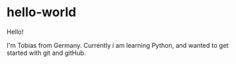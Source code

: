 # hello-world

Hello!

I'm Tobias from Germany. Currently i am learning Python, and wanted to get started with git and gitHub.

